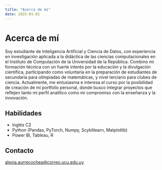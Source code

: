 ```yaml
---
title: "Acerca de mí"
date: 2025-01-01
---
```


# Acerca de mí
Soy estudiante de Inteligencia Artificial y Ciencia de Datos, con experiencia en investigación aplicada a la didáctica de las ciencias computacionales en el Instituto de Computación de la Universidad de la República. Combino mi formación técnica con un fuerte interés por la educación y la divulgación científica, participando como voluntaria en la preparación de estudiantes de secundaria para olimpiadas de matemáticas, y nivel terciario para clubes de ciencia. Actualmente, me entusiasma e interesa el curso por la posibilidad de creación de mi portfolio personal, donde busco integrar proyectos que reflejen tanto mi perfil analítico como mi compromiso con la enseñanza y la innovación.

## Habilidades
- Inglés C2
- Python (Pandas, PyTorch, Numpy, Scykitlearn, Matplotlib)
- Power BI, Tableau, R

## Contacto
alexia.aurrecochea@correo.ucu.edu.uy
